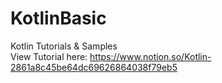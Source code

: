 # KotlinBasic
Kotlin Tutorials & Samples <br />
View Tutorial here: https://www.notion.so/Kotlin-2861a8c45be64dc69626864038f79eb5
